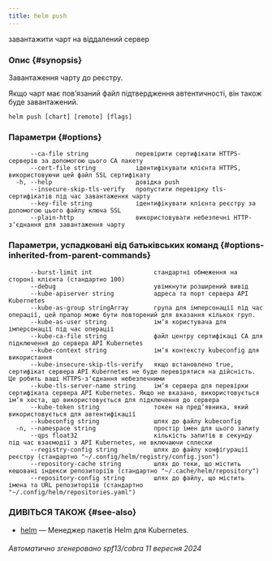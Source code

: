 ```yaml
---
title: helm push
---
```

завантажити чарт на віддалений сервер

### Опис {#synopsis}

Завантаження чарту до реєстру.

Якщо чарт має повʼязаний файл підтвердження автентичності, він також буде завантажений.

```shell
helm push [chart] [remote] [flags]
```

### Параметри {#options}

```none
      --ca-file string             перевірити сертифікати HTTPS-серверів за допомогою цього CA пакету
      --cert-file string           ідентифікувати клієнта HTTPS, використовуючи цей файл SSL сертифікату
  -h, --help                       довідка push
      --insecure-skip-tls-verify   пропустити перевірку tls-сертифікатів під час завантаження чарту
      --key-file string            ідентифікувати клієнта реєстру за допомогою цього файлу ключа SSL
      --plain-http                 використовувати небезпечні HTTP-зʼєднання для завантаження чарту
```

### Параметри, успадковані від батьківських команд {#options-inherited-from-parent-commands}

```none
      --burst-limit int                 стандартні обмеження на стороні клієнта (стандартно 100)
      --debug                           увімкнути розширений вивід
      --kube-apiserver string           адреса та порт сервера API Kubernetes
      --kube-as-group stringArray       група для імперсонації під час операції, цей прапор може бути повторений для вказання кількох груп.
      --kube-as-user string             імʼя користувача для імперсонації під час операції
      --kube-ca-file string             файл центру сертифікаці СА для підключення до сервера API Kubernetes
      --kube-context string             імʼя контексту kubeconfig для використання
      --kube-insecure-skip-tls-verify   якщо встановлено true, сертифікат сервера API Kubernetes не буде перевірятися на дійсність. Це робить ваші HTTPS-зʼєднання небезпечними
      --kube-tls-server-name string     імʼя сервера для перевірки сертифіката сервера API Kubernetes. Якщо не вказано, використовується імʼя хоста, що використовується для підключення до сервера
      --kube-token string               токен на предʼявника, який використовується для автентифікації
      --kubeconfig string               шлях до файлу kubeconfig
  -n, --namespace string                простір імен для цього запиту
      --qps float32                     кількість запитів в секунду під час взаємодії з API Kubernetes, не включаючи сплески
      --registry-config string          шлях до файлу конфігурації реєстру (стандартно "~/.config/helm/registry/config.json")
      --repository-cache string         шлях до теки, що містить кешовані індекси репозиторіїв (стандартно "~/.cache/helm/repository")
      --repository-config string        шлях до файлу, що містить імена та URL репозиторіїв (стандартно "~/.config/helm/repositories.yaml")
```

### ДИВІТЬСЯ ТАКОЖ {#see-also}

* [helm](/helm/helm.md) — Менеджер пакетів Helm для Kubernetes.

###### Автоматично згенеровано spf13/cobra 11 вересня 2024
